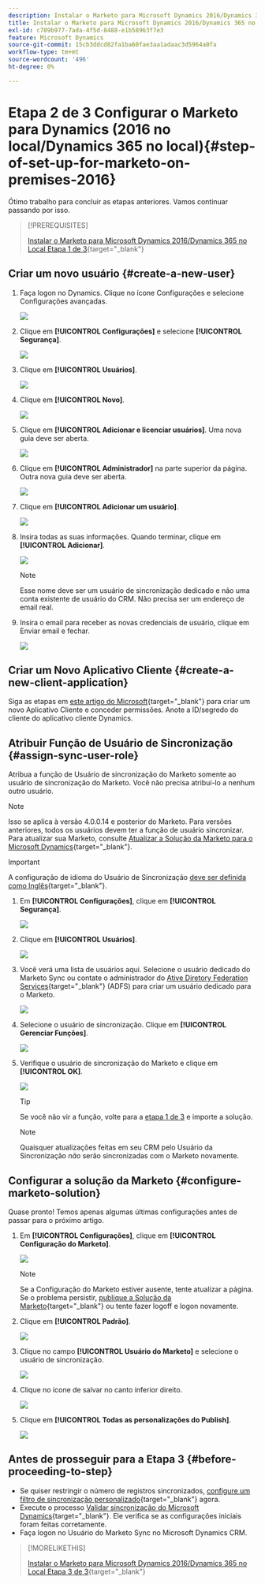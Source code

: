 ```yaml
---
description: Instalar o Marketo para Microsoft Dynamics 2016/Dynamics 365 no local Etapa 2 de 3 - Documentação do Marketo - Documentação do produto
title: Instalar o Marketo para Microsoft Dynamics 2016/Dynamics 365 no Local Etapa 2 de 3
exl-id: c789b977-7ada-4f5d-8488-e1b58963f7e3
feature: Microsoft Dynamics
source-git-commit: 15cb3ddcd82fa1ba60fae3aa1adaac3d5964a0fa
workflow-type: tm+mt
source-wordcount: '496'
ht-degree: 0%

---
```


# Etapa 2 de 3 Configurar o Marketo para Dynamics (2016 no local/Dynamics 365 no local){#step-of-set-up-for-marketo-on-premises-2016}

Ótimo trabalho para concluir as etapas anteriores. Vamos continuar passando por isso.

>[!PREREQUISITES]
>
>[Instalar o Marketo para Microsoft Dynamics 2016/Dynamics 365 no Local Etapa 1 de 3](/help/marketo/product-docs/crm-sync/microsoft-dynamics-sync/sync-setup/microsoft-dynamics-2016-dynamics-365-on-premises/step-1-of-3-install.md){target="_blank"}

## Criar um novo usuário {#create-a-new-user}

1. Faça logon no Dynamics. Clique no ícone Configurações e selecione Configurações avançadas.

   ![](assets/step-2-of-3-marketo-on-premises-2016-1.png)

1. Clique em **[!UICONTROL Configurações]** e selecione **[!UICONTROL Segurança]**.

   ![](assets/step-2-of-3-marketo-on-premises-2016-2.png)

1. Clique em **[!UICONTROL Usuários]**.

   ![](assets/step-2-of-3-marketo-on-premises-2016-3.png)

1. Clique em **[!UICONTROL Novo]**.

   ![](assets/step-2-of-3-marketo-on-premises-2016-4.png)

1. Clique em **[!UICONTROL Adicionar e licenciar usuários]**. Uma nova guia deve ser aberta.

   ![](assets/step-2-of-3-marketo-on-premises-2016-5.png)

1. Clique em **[!UICONTROL Administrador]** na parte superior da página. Outra nova guia deve ser aberta.

   ![](assets/step-2-of-3-marketo-on-premises-2016-6.png)

1. Clique em **[!UICONTROL Adicionar um usuário]**.

   ![](assets/step-2-of-3-marketo-on-premises-2016-7.png)

1. Insira todas as suas informações. Quando terminar, clique em **[!UICONTROL Adicionar]**.

   ![](assets/step-2-of-3-marketo-on-premises-2016-8.png)

   >[!NOTE]
   >
   >Esse nome deve ser um usuário de sincronização dedicado e não uma conta existente de usuário do CRM. Não precisa ser um endereço de email real.

1. Insira o email para receber as novas credenciais de usuário, clique em Enviar email e fechar.

   ![](assets/step-2-of-3-marketo-on-premises-2016-9.png)

## Criar um Novo Aplicativo Cliente {#create-a-new-client-application}

Siga as etapas em [este artigo do Microsoft](https://docs.microsoft.com/en-us/windows-server/identity/ad-fs/development/enabling-oauth-confidential-clients-with-ad-fs#create-an-application-group-in-ad-fs-2016-or-later){target="_blank"} para criar um novo Aplicativo Cliente e conceder permissões. Anote a ID/segredo do cliente do aplicativo cliente Dynamics.

## Atribuir Função de Usuário de Sincronização {#assign-sync-user-role}

Atribua a função de Usuário de sincronização do Marketo somente ao usuário de sincronização do Marketo. Você não precisa atribuí-lo a nenhum outro usuário.

>[!NOTE]
>
>Isso se aplica à versão 4.0.0.14 e posterior do Marketo. Para versões anteriores, todos os usuários devem ter a função de usuário sincronizar. Para atualizar sua Marketo, consulte [Atualizar a Solução da Marketo para o Microsoft Dynamics](/help/marketo/product-docs/crm-sync/microsoft-dynamics-sync/sync-setup/update-the-marketo-solution-for-microsoft-dynamics.md){target="_blank"}.

>[!IMPORTANT]
>
>A configuração de idioma do Usuário de Sincronização [ deve ser definida como Inglês](https://portal.dynamics365support.com/knowledgebase/article/KA-01201/en-us){target="_blank"}.

1. Em **[!UICONTROL Configurações]**, clique em **[!UICONTROL Segurança]**.

   ![](assets/assign1.png)

1. Clique em **[!UICONTROL Usuários]**.

   ![](assets/assign2.png)

1. Você verá uma lista de usuários aqui. Selecione o usuário dedicado do Marketo Sync ou contate o administrador do [Ative Diretory Federation Services](https://msdn.microsoft.com/en-us/library/bb897402.aspx){target="_blank"} (ADFS) para criar um usuário dedicado para o Marketo.

   ![](assets/image2015-3-26-10-3a39-3a35.png)

1. Selecione o usuário de sincronização. Clique em **[!UICONTROL Gerenciar Funções]**.

   ![](assets/assign4.png)

1. Verifique o usuário de sincronização do Marketo e clique em **[!UICONTROL OK]**.

   ![](assets/assign5.png)

   >[!TIP]
   >
   >Se você não vir a função, volte para a [etapa 1 de 3](/help/marketo/product-docs/crm-sync/microsoft-dynamics-sync/sync-setup/microsoft-dynamics-2016-dynamics-365-on-premises/step-1-of-3-install.md) e importe a solução.

   >[!NOTE]
   >
   >Quaisquer atualizações feitas em seu CRM pelo Usuário da Sincronização _não_ serão sincronizadas com o Marketo novamente.

## Configurar a solução da Marketo {#configure-marketo-solution}

Quase pronto! Temos apenas algumas últimas configurações antes de passar para o próximo artigo.

1. Em **[!UICONTROL Configurações]**, clique em **[!UICONTROL Configuração do Marketo]**.

   ![](assets/configure1.png)

   >[!NOTE]
   >
   >Se a Configuração do Marketo estiver ausente, tente atualizar a página. Se o problema persistir, [publique a Solução da Marketo](/help/marketo/product-docs/crm-sync/microsoft-dynamics-sync/sync-setup/microsoft-dynamics-2016-dynamics-365-on-premises/step-1-of-3-install.md){target="_blank"} ou tente fazer logoff e logon novamente.

1. Clique em **[!UICONTROL Padrão]**.

   ![](assets/configure2.png)

1. Clique no campo **[!UICONTROL Usuário do Marketo]** e selecione o usuário de sincronização.

   ![](assets/configure3.png)

1. Clique no ícone de salvar no canto inferior direito.

   ![](assets/configure4.png)

1. Clique em **[!UICONTROL Todas as personalizações do Publish]**.

   ![](assets/publish-all-customizations1.png)

## Antes de prosseguir para a Etapa 3 {#before-proceeding-to-step}

* Se quiser restringir o número de registros sincronizados, [configure um filtro de sincronização personalizado](/help/marketo/product-docs/crm-sync/microsoft-dynamics-sync/create-a-custom-dynamics-sync-filter.md){target="_blank"} agora.
* Execute o processo [Validar sincronização do Microsoft Dynamics](/help/marketo/product-docs/crm-sync/microsoft-dynamics-sync/sync-setup/validate-microsoft-dynamics-sync.md){target="_blank"}. Ele verifica se as configurações iniciais foram feitas corretamente.
* Faça logon no Usuário do Marketo Sync no Microsoft Dynamics CRM.

>[!MORELIKETHIS]
>
>[Instalar o Marketo para Microsoft Dynamics 2016/Dynamics 365 no Local Etapa 3 de 3](/help/marketo/product-docs/crm-sync/microsoft-dynamics-sync/sync-setup/microsoft-dynamics-2016-dynamics-365-on-premises/step-3-of-3-connect.md){target="_blank"}

